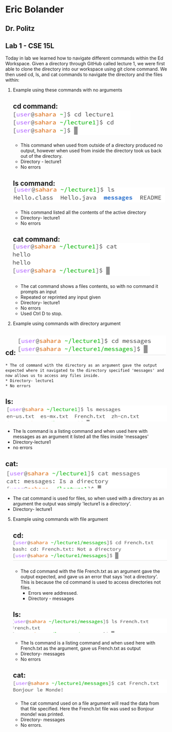 # Eric Bolander 
## Dr. Politz
## Lab 1 - CSE 15L
Today in lab we learned how to navigate different commands within the Ed Workspace. Given a directory through GitHub called lecture 1, we were first able to clone the directory into our workspace using git 
clone command. 
We then used cd, ls, and cat commands to navigate the directory and the files within:
1. Example using these commands with no arguments
   ## cd command: ![Image](cd1.png)
   * This command when used from outside of a directory produced no output, however when used from inside the directory took us back out of the directory.
   * Directory - lecture1
   * No errors
 
   ## ls command: ![Image](ls1.png)
   * This command listed all the contents of the active directory
   * Directory- lecture1
   * No errors

   ## cat command: ![Image](cat1.png)
   * The cat command shows a files contents, so with no command it prompts an input
   * Repeated or reprinted any input given
   * Directory- lecture1
   * No errors
   * Used Ctrl D to stop.
     
3.  Example using commands with directory argument
   ## cd: ![Image](cd2.png)
    * The cd command with the directory as an argument gave the output expected where it navigated to the directory specified 'messages' and now allows us to access any files inside.
    * Directory- lecture1
    * No errors
    
   ## ls: ![Image](ls2.png)
   * The ls command is a listing command and when used here with messages as an argument it listed all the files inside 'messages'
   * Directory-lecture1
   * no errors
     
   ## cat: ![Image](cat2.png)
   * The cat command is used for files, so when used with a directory as an argument the output was simply 'lecture1 is a directory'.
   * Directory- lecture1
     
5. Example using commands with file argument
   ## cd: ![Image](cd3.png)
   * The cd command with the file French.txt as an argument gave the output expected, and gave us an error that says 'not a directory'. This is because the cd command is used to access directories not files.
     * Errors were addressed.
     * Directory - messages
       
   ## ls: ![Image](ls3.png)
   * The ls command is a listing command and when used here with French.txt as the argument, gave us French.txt as output
   * Directory- messages
   * No errors
     
   ## cat: ![Image](cat3.png)
   * The cat command used on a file argument will read the data from that file specified. Here the French.txt file was used so Bonjour monde! was printed.
   * Directory- messages
   * No errors. 
   

